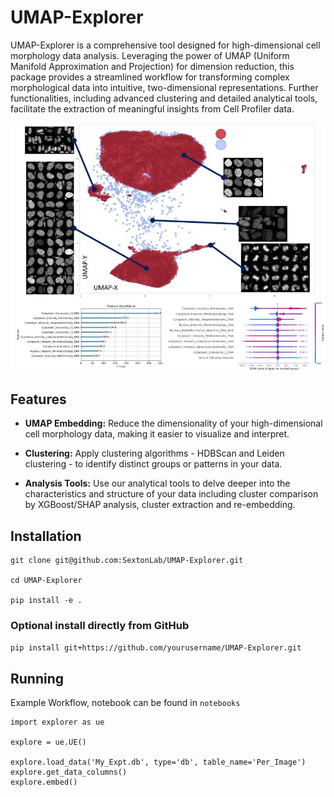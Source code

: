 # UMAP-Explorer

UMAP-Explorer is a comprehensive tool designed for high-dimensional cell morphology data analysis. Leveraging the power of UMAP (Uniform Manifold Approximation and Projection) for dimension reduction, this package provides a streamlined workflow for transforming complex morphological data into intuitive, two-dimensional representations. Further functionalities, including advanced clustering and detailed analytical tools, facilitate the extraction of meaningful insights from Cell Profiler data.

![UMAP-Explorer Logo](./images/umap2.jpg)
## Features

* **UMAP Embedding:** Reduce the dimensionality of your high-dimensional cell morphology data, making it easier to visualize and interpret.

* **Clustering:** Apply clustering algorithms - HDBScan and Leiden clustering - to identify distinct groups or patterns in your data.

* **Analysis Tools:** Use our analytical tools to delve deeper into the characteristics and structure of your data including cluster comparison by XGBoost/SHAP analysis, cluster extraction and re-embedding.

## Installation

```
git clone git@github.com:SextonLab/UMAP-Explorer.git

cd UMAP-Explorer

pip install -e .
```

### Optional install directly from GitHub
`pip install git+https://github.com/yourusername/UMAP-Explorer.git`

## Running

Example Workflow, notebook can be found in `notebooks`

```
import explorer as ue

explore = ue.UE()

explore.load_data('My_Expt.db', type='db', table_name='Per_Image')
explore.get_data_columns()
explore.embed()
```